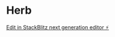 # Herb

[Edit in StackBlitz next generation editor ⚡️](https://stackblitz.com/~/github.com/Govardhana23/Herb)